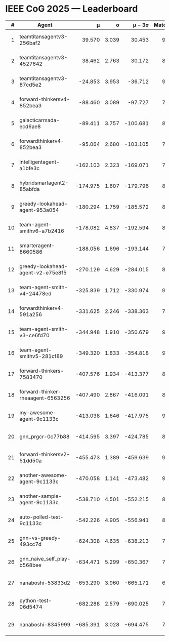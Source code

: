 # IEEE CoG 2025 — Leaderboard

| # | Agent | μ | σ | μ − 3σ | Matches | Updated |
|---:|---|---:|---:|---:|---:|---|
| 1 | teamtitansagentv3-256baf2 | 39.570 | 3.039 | 30.453 | 9200 | 2025-08-20 14:31 |
| 2 | teamtitansagentv3-4527642 | 38.462 | 2.763 | 30.172 | 8394 | 2025-08-20 14:31 |
| 3 | teamtitansagentv3-87cd5e2 | -24.853 | 3.953 | -36.712 | 9506 | 2025-08-20 14:31 |
| 4 | forward-thinkersv4-852bea3 | -88.460 | 3.089 | -97.727 | 7357 | 2025-08-20 14:31 |
| 5 | galacticarmada-ecd6ae8 | -89.411 | 3.757 | -100.681 | 8840 | 2025-08-20 14:31 |
| 6 | forwardthinkerv4-852bea3 | -95.064 | 2.680 | -103.105 | 7158 | 2025-08-20 14:31 |
| 7 | intelligentagent-a1bfe3c | -162.103 | 2.323 | -169.071 | 7292 | 2025-08-20 14:31 |
| 8 | hybridsmartagent2-85abfda | -174.975 | 1.607 | -179.796 | 8164 | 2025-08-20 14:31 |
| 9 | greedy-lookahead-agent-953a054 | -180.294 | 1.759 | -185.572 | 8638 | 2025-08-20 14:31 |
| 10 | team-agent-smithv6-a7b2416 | -178.082 | 4.837 | -192.594 | 8620 | 2025-08-20 14:31 |
| 11 | smarteragent-8660586 | -188.056 | 1.696 | -193.144 | 7779 | 2025-08-20 14:31 |
| 12 | greedy-lookahead-agent-v2-e75e8f5 | -270.129 | 4.629 | -284.015 | 8658 | 2025-08-20 14:31 |
| 13 | team-agent-smith-v4-24478ed | -325.839 | 1.712 | -330.974 | 9642 | 2025-08-20 14:31 |
| 14 | forwardthinkerv4-591a256 | -331.625 | 2.246 | -338.363 | 7508 | 2025-08-20 14:31 |
| 15 | team-agent-smith-v3-ce6fd70 | -344.948 | 1.910 | -350.679 | 9522 | 2025-08-20 14:31 |
| 16 | team-agent-smithv5-281cf89 | -349.320 | 1.833 | -354.818 | 9260 | 2025-08-20 14:31 |
| 17 | forward-thinkers-7583470 | -407.576 | 1.934 | -413.377 | 8080 | 2025-08-20 14:31 |
| 18 | forward-thinker-rheaagent-6563256 | -407.490 | 2.867 | -416.091 | 8142 | 2025-08-20 14:31 |
| 19 | my-awesome-agent-9c1133c | -413.038 | 1.646 | -417.975 | 9200 | 2025-08-20 14:31 |
| 20 | gnn_prgcr-0c77b88 | -414.595 | 3.397 | -424.785 | 8130 | 2025-08-20 14:31 |
| 21 | forward-thinkersv2-51dd50a | -455.473 | 1.389 | -459.639 | 9082 | 2025-08-20 14:31 |
| 22 | another-awesome-agent-9c1133c | -470.058 | 1.141 | -473.482 | 9560 | 2025-08-20 14:31 |
| 23 | another-sample-agent-9c1133c | -538.710 | 4.501 | -552.215 | 8680 | 2025-08-20 14:31 |
| 24 | auto-polled-test-9c1133c | -542.226 | 4.905 | -556.941 | 8460 | 2025-08-20 14:31 |
| 25 | gnn-vs-greedy-493cc7d | -624.308 | 4.635 | -638.213 | 7060 | 2025-08-20 14:31 |
| 26 | gnn_naive_self_play-b568bee | -634.471 | 5.299 | -650.367 | 7280 | 2025-08-20 14:31 |
| 27 | nanaboshi-53833d2 | -653.290 | 3.960 | -665.171 | 6900 | 2025-08-20 14:31 |
| 28 | python-test-06d5474 | -682.288 | 2.579 | -690.025 | 7180 | 2025-08-20 14:31 |
| 29 | nanaboshi-8345999 | -685.391 | 3.028 | -694.475 | 7470 | 2025-08-20 14:31 |
